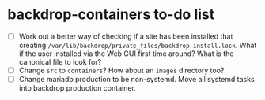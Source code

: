 # backdrop-containers to-do list

* [ ] Work out a better way of checking if a site has been installed
      that creating
      `/var/lib/backdrop/private_files/backdrop-install.lock`. What if
      the user installed via the Web GUI first time around? What is
      the canonical file to look for?
* [ ] Change `src` to `containers`? How about an `images` directory
      too?
* [ ] Change mariadb production to be non-systemd. Move all systemd
      tasks into backdrop production container.
